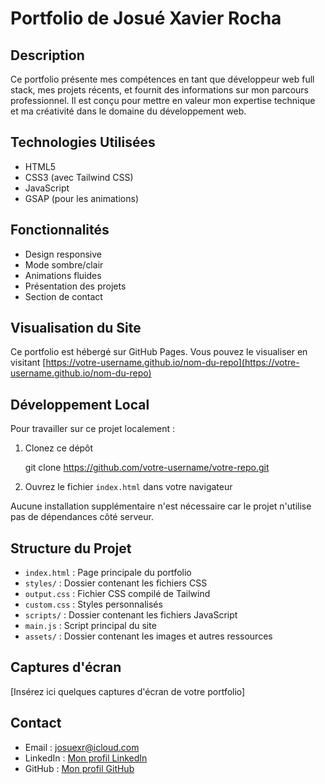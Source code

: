 # Portfolio de Josué Xavier Rocha

## Description

Ce portfolio présente mes compétences en tant que développeur web full stack, mes projets récents, et fournit des informations sur mon parcours professionnel. Il est conçu pour mettre en valeur mon expertise technique et ma créativité dans le domaine du développement web.

## Technologies Utilisées

- HTML5
- CSS3 (avec Tailwind CSS)
- JavaScript
- GSAP (pour les animations)

## Fonctionnalités

- Design responsive
- Mode sombre/clair
- Animations fluides
- Présentation des projets
- Section de contact

## Visualisation du Site

Ce portfolio est hébergé sur GitHub Pages. Vous pouvez le visualiser en visitant [https://votre-username.github.io/nom-du-repo](https://votre-username.github.io/nom-du-repo)

## Développement Local

Pour travailler sur ce projet localement :

1. Clonez ce dépôt

   git clone https://github.com/votre-username/votre-repo.git

2. Ouvrez le fichier `index.html` dans votre navigateur

Aucune installation supplémentaire n'est nécessaire car le projet n'utilise pas de dépendances côté serveur.

## Structure du Projet

- `index.html` : Page principale du portfolio
- `styles/` : Dossier contenant les fichiers CSS
- `output.css` : Fichier CSS compilé de Tailwind
- `custom.css` : Styles personnalisés
- `scripts/` : Dossier contenant les fichiers JavaScript
- `main.js` : Script principal du site
- `assets/` : Dossier contenant les images et autres ressources

## Captures d'écran

[Insérez ici quelques captures d'écran de votre portfolio]

## Contact

- Email : josuexr@icloud.com
- LinkedIn : [Mon profil LinkedIn](https://www.linkedin.com/in/josuexavierrocha/)
- GitHub : [Mon profil GitHub](https://github.com/josuexrocha)

